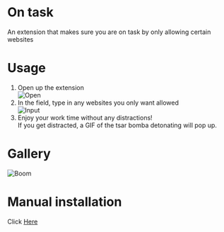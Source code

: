 # On task
An extension that makes sure you are on task by only allowing certain websites

# Usage
1. Open up the extension  
![Open](https://cdn.glitch.com/94bcb56f-a1ba-4f01-a73b-5935b3f7dfba%2Fscreenshot%20-%20Copy.PNG?1551115455628)
1. In the field, type in any websites you only want allowed  
![Input](https://cdn.glitch.com/94bcb56f-a1ba-4f01-a73b-5935b3f7dfba%2Fscreenshot.PNG?1551115455758)
1. Enjoy your work time without any distractions!  
If you get distracted, a GIF of the tsar bomba detonating will pop up.

# Gallery
![Boom](https://cdn.glitch.com/94bcb56f-a1ba-4f01-a73b-5935b3f7dfba%2Fontaskboom.PNG?1551115720819)

# Manual installation
Click [Here](https://github.com/cursorweb/ontask)
